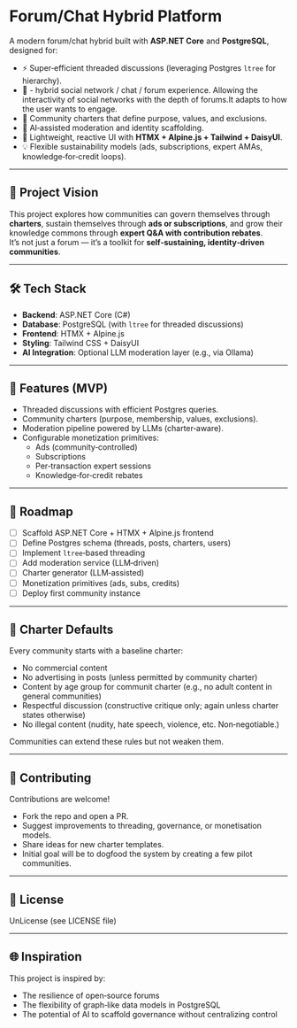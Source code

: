 # Forum/Chat Hybrid Platform

A modern forum/chat hybrid built with **ASP.NET Core** and **PostgreSQL**, designed for:
- ⚡ Super‑efficient threaded discussions (leveraging Postgres `ltree` for hierarchy).
- 💬 - hybrid social network / chat / forum experience. Allowing the interactivity of social networks with the depth of forums.It adapts to how the user wants to engage.
- 🧩 Community charters that define purpose, values, and exclusions.
- 🤖 AI‑assisted moderation and identity scaffolding.
- 🎨 Lightweight, reactive UI with **HTMX + Alpine.js + Tailwind + DaisyUI**.
- 💡 Flexible sustainability models (ads, subscriptions, expert AMAs, knowledge‑for‑credit loops).

---

## 🚀 Project Vision
This project explores how communities can govern themselves through **charters**, sustain themselves through **ads or subscriptions**, and grow their knowledge commons through **expert Q&A with contribution rebates**.  
It’s not just a forum — it’s a toolkit for **self‑sustaining, identity‑driven communities**.

---

## 🛠️ Tech Stack
- **Backend**: ASP.NET Core (C#)
- **Database**: PostgreSQL (with `ltree` for threaded discussions)
- **Frontend**: HTMX + Alpine.js
- **Styling**: Tailwind CSS + DaisyUI
- **AI Integration**: Optional LLM moderation layer (e.g., via Ollama)

---

## 📂 Features (MVP)
- Threaded discussions with efficient Postgres queries.
- Community charters (purpose, membership, values, exclusions).
- Moderation pipeline powered by LLMs (charter‑aware).
- Configurable monetization primitives:
    - Ads (community‑controlled)
    - Subscriptions
    - Per‑transaction expert sessions
    - Knowledge‑for‑credit rebates

---

## 🧭 Roadmap
- [ ] Scaffold ASP.NET Core + HTMX + Alpine.js frontend
- [ ] Define Postgres schema (threads, posts, charters, users)
- [ ] Implement `ltree`‑based threading
- [ ] Add moderation service (LLM‑driven)
- [ ] Charter generator (LLM‑assisted)
- [ ] Monetization primitives (ads, subs, credits)
- [ ] Deploy first community instance

---

## 📜 Charter Defaults
Every community starts with a baseline charter:
- No commercial content
- No advertising in posts (unless permitted by community charter)
- Content by age group for communit charter (e.g., no adult content in general communities)
- Respectful discussion (constructive critique only; again unless charter states otherwise)
- No illegal content (nudity, hate speech, violence, etc. Non‑negotiable.)

Communities can extend these rules but not weaken them.

---

## 🤝 Contributing
Contributions are welcome!
- Fork the repo and open a PR.
- Suggest improvements to threading, governance, or monetisation models.
- Share ideas for new charter templates.
- Initial goal will be to dogfood the system by creating a few pilot communities.

---

## 📄 License
UnLicense (see LICENSE file)

---

## 🌐 Inspiration
This project is inspired by:
- The resilience of open‑source forums
- The flexibility of graph‑like data models in PostgreSQL
- The potential of AI to scaffold governance without centralizing control